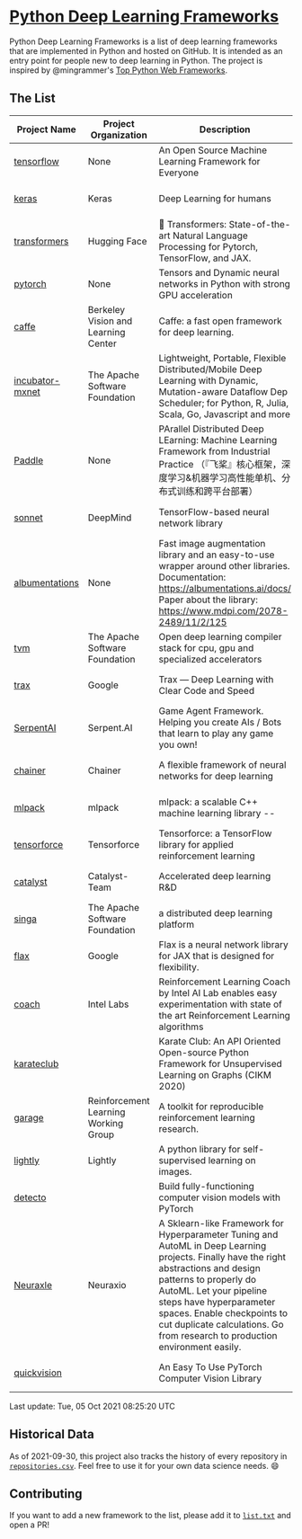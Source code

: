 # [Python Deep Learning Frameworks](https://www.github.com/shimst3r/python-deep-learning-frameworks)

Python Deep Learning Frameworks is a list of deep learning frameworks that are implemented in Python and hosted on GitHub. It is intended as an entry point for people new to deep learning in Python. The project is inspired by @mingrammer's [Top Python Web Frameworks](https://github.com/mingrammer/python-web-framework-stars).

## The List

| Project Name | Project Organization | Description | Stars | Forks | Open Issues | Last Commit |
| ------------ | -------------------- | ----------- | ----: | ----: | ----------: | ----------- |
| [tensorflow](https://tensorflow.org) | None | An Open Source Machine Learning Framework for Everyone | 159545 | 85618 | 3102 | 0 day(s) ago |
| [keras](http://keras.io/) | Keras | Deep Learning for humans | 52764 | 18826 | 332 | 0 day(s) ago |
| [transformers](https://huggingface.co/transformers) | Hugging Face | 🤗 Transformers: State-of-the-art Natural Language Processing for Pytorch, TensorFlow, and JAX. | 52081 | 12360 | 431 | 0 day(s) ago |
| [pytorch](https://pytorch.org) | None | Tensors and Dynamic neural networks in Python with strong GPU acceleration | 51234 | 13994 | 10063 | 0 day(s) ago |
| [caffe](http://caffe.berkeleyvision.org/) | Berkeley Vision and Learning Center | Caffe: a fast open framework for deep learning. | 31977 | 18880 | 1173 | 0 day(s) ago |
| [incubator-mxnet](https://mxnet.apache.org) | The Apache Software Foundation | Lightweight, Portable, Flexible Distributed/Mobile Deep Learning with Dynamic, Mutation-aware Dataflow Dep Scheduler; for Python, R, Julia, Scala, Go, Javascript and more | 19681 | 6876 | 1943 | 0 day(s) ago |
| [Paddle](http://www.paddlepaddle.org/) | None | PArallel Distributed Deep LEarning: Machine Learning Framework from Industrial Practice （『飞桨』核心框架，深度学习&机器学习高性能单机、分布式训练和跨平台部署） | 16597 | 4044 | 2822 | 0 day(s) ago |
| [sonnet](https://sonnet.dev/) | DeepMind | TensorFlow-based neural network library | 9013 | 1290 | 22 | 0 day(s) ago |
| [albumentations](https://albumentations.ai) | None | Fast image augmentation library and an easy-to-use wrapper around other libraries. Documentation:  https://albumentations.ai/docs/ Paper about the library: https://www.mdpi.com/2078-2489/11/2/125 | 8857 | 1129 | 228 | 1 day(s) ago |
| [tvm](https://tvm.apache.org/) | The Apache Software Foundation | Open deep learning compiler stack for cpu, gpu and specialized accelerators | 7204 | 2195 | 317 | 0 day(s) ago |
| [trax](https://github.com/google/trax) | Google | Trax — Deep Learning with Clear Code and Speed | 6494 | 651 | 83 | 0 day(s) ago |
| [SerpentAI](http://serpent.ai) | Serpent.AI | Game Agent Framework. Helping you create AIs / Bots that learn to play any game you own! | 6044 | 710 | 1 | 2 day(s) ago |
| [chainer](https://chainer.org) | Chainer | A flexible framework of neural networks for deep learning | 5612 | 1374 | 11 | 0 day(s) ago |
| [mlpack](https://www.mlpack.org/) | mlpack | mlpack: a scalable C++ machine learning library --  | 3822 | 1379 | 94 | 0 day(s) ago |
| [tensorforce](https://github.com/tensorforce/tensorforce) | Tensorforce | Tensorforce: a TensorFlow library for applied reinforcement learning | 3026 | 513 | 9 | 0 day(s) ago |
| [catalyst](https://catalyst-team.com) | Catalyst-Team | Accelerated deep learning R&D | 2727 | 342 | 6 | 0 day(s) ago |
| [singa](https://github.com/apache/singa) | The Apache Software Foundation | a distributed deep learning platform | 2366 | 706 | 37 | 6 day(s) ago |
| [flax](https://github.com/google/flax) | Google | Flax is a neural network library for JAX that is designed for flexibility. | 2155 | 265 | 167 | 0 day(s) ago |
| [coach](https://intellabs.github.io/coach/) | Intel Labs | Reinforcement Learning Coach by Intel AI Lab enables easy experimentation with state of the art Reinforcement Learning algorithms | 2045 | 411 | 87 | 0 day(s) ago |
| [karateclub](https://karateclub.readthedocs.io) |  | Karate Club: An API Oriented Open-source Python Framework for Unsupervised Learning on Graphs (CIKM 2020) | 1412 | 165 | 0 | 1 day(s) ago |
| [garage](https://github.com/rlworkgroup/garage) | Reinforcement Learning Working Group | A toolkit for reproducible reinforcement learning research. | 1301 | 237 | 216 | 2 day(s) ago |
| [lightly](https://github.com/lightly-ai/lightly) | Lightly | A python library for self-supervised learning on images. | 1220 | 75 | 50 | 0 day(s) ago |
| [detecto](https://detecto.readthedocs.io/) |  | Build fully-functioning computer vision models with PyTorch | 506 | 84 | 26 | 1 day(s) ago |
| [Neuraxle](https://www.neuraxle.org/) | Neuraxio | A Sklearn-like Framework for Hyperparameter Tuning and AutoML in Deep Learning projects. Finally have the right abstractions and design patterns to properly do AutoML. Let your pipeline steps have hyperparameter spaces. Enable checkpoints to cut duplicate calculations. Go from research to production environment easily. | 450 | 50 | 147 | 2 day(s) ago |
| [quickvision](https://github.com/oke-aditya/quickvision) |  | An Easy To Use PyTorch Computer Vision Library | 47 | 3 | 19 | 1 day(s) ago |

Last update: Tue, 05 Oct 2021 08:25:20 UTC

## Historical Data

As of 2021-09-30, this project also tracks the history of every repository in [`repositories.csv`](./repositories.csv). Feel free to use it for your own data science needs. :smile:

## Contributing

If you want to add a new framework to the list, please add it to [`list.txt`](./python-deep-learning-frameworks/list.txt) and open a PR!